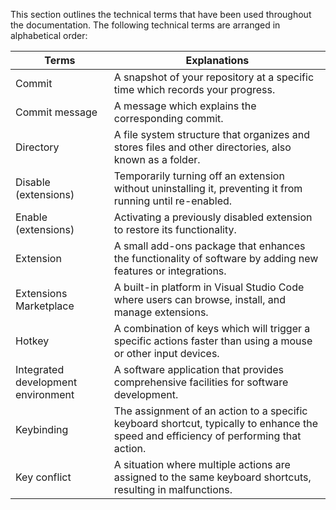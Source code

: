 
This section outlines the technical terms that have been used throughout the documentation. The following technical terms are arranged in alphabetical order:


| Terms                              | Explanations                                                                           |
| ---------------------------------- | -------------------------------------------------------------------------------------- |
| Commit                             | A snapshot of your repository at a specific time which records your progress.           |
| Commit message                     | A message which explains the corresponding commit.                                                       |
| Directory                          | A file system structure that organizes and stores files and other directories, also known as a folder.   |
| Disable (extensions)               | Temporarily turning off an extension without uninstalling it, preventing it from running until re-enabled. |
| Enable (extensions)                | Activating a previously disabled extension to restore its functionality. |
| Extension                          | A small add-ons package that enhances the functionality of software by adding new features or integrations. |
| Extensions Marketplace             | A built-in platform in Visual Studio Code where users can browse, install, and manage extensions. |
| Hotkey                             | A combination of keys which will trigger a specific actions faster than using a mouse or other input devices.  |
| Integrated development environment | A software application that provides comprehensive facilities for software development. |
| Keybinding                         | The assignment of an action to a specific keyboard shortcut, typically to enhance the speed and efficiency of performing that action. |
| Key conflict                       | A situation where multiple actions are assigned to the same keyboard shortcuts, resulting in malfunctions. |
